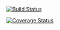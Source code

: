 [![Build Status](https://travis-ci.org/boxing/boxrec.svg?branch=master)](https://travis-ci.org/boxing/boxrec)

[![Coverage Status](https://coveralls.io/repos/github/boxing/boxrec/badge.svg?branch=master)](https://coveralls.io/github/boxing/boxrec?branch=master)
